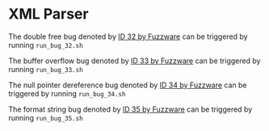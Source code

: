 # XML Parser

The double free bug denoted by [ID 32 by Fuzzware](https://github.com/fuzzware-fuzzer/fuzzware-experiments/tree/main/04-crash-analysis/32) can be triggered by running ``run_bug_32.sh``


The buffer overflow bug denoted by [ID 33 by Fuzzware](https://github.com/fuzzware-fuzzer/fuzzware-experiments/tree/main/04-crash-analysis/33) can be triggered by running ``run_bug_33.sh``


The null pointer dereference bug denoted by [ID 34 by Fuzzware](https://github.com/fuzzware-fuzzer/fuzzware-experiments/tree/main/04-crash-analysis/34) can be triggered by running ``run_bug_34.sh``


The format string bug denoted by [ID 35 by Fuzzware](https://github.com/fuzzware-fuzzer/fuzzware-experiments/tree/main/04-crash-analysis/35) can be triggered by running ``run_bug_35.sh``
